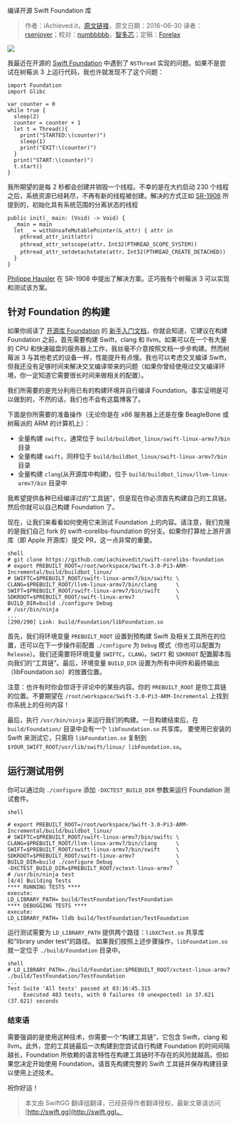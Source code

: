 编译开源 Swift Foundation 库

> 作者：iAchieved.it，[原文链接](http://dev.iachieved.it/iachievedit/compiling-open-source-swift-foundation/)，原文日期：2016-06-30
> 译者：[rsenjoyer](https://github.com/rsenjoyer)；校对：[numbbbbb](http://numbbbbb.com/)，[智多芯](http://hulizhen.me)；定稿：[Forelax](http://forelax.space)
  











![](https://ws1.sinaimg.cn/large/006tNbRwgy1fuksdkfewij306o06omx6.jpg)

我最近在开源的 [Swift Foundation](https://github.com/apple/swift-corelibs-foundation) 中遇到了 `NSThread` 实现的问题。如果不是尝试在树莓派 3 上运行代码，我也许就发现不了这个问题：

    
    import Foundation
    import Glibc
     
    var counter = 0
    while true {
      sleep(2)
      counter = counter + 1
      let t = Thread(){
        print("STARTED:\(counter)")
        sleep(1)
        print("EXIT:\(counter)")
      }
      print("START:\(counter)")
      t.start()
    }
我所期望的是每 2 秒都会创建并销毁一个线程。不幸的是在大约启动 230 个线程之后，系统资源已经耗尽，不再有新的线程被创建。解决的方式正如 [SR-1908](https://bugs.swift.org/browse/SR-1908) 所提到的，初始化具有系统范围的分离状态的线程




    
    public init(_ main: (Void) -> Void) {
      _main = main
      let _ = withUnsafeMutablePointer(&_attr) { attr in
        pthread_attr_init(attr)
        pthread_attr_setscope(attr，Int32(PTHREAD_SCOPE_SYSTEM))
        pthread_attr_setdetachstate(attr，Int32(PTHREAD_CREATE_DETACHED))
      }
    }
[Philippe Hausler](https://github.com/phausler) 在 SR-1908 中提出了解决方案。正巧我有个树莓派 3 可以实现和测试该方案。

## 针对 Foundation 的构建

如果你阅读了 [开源库 Foundation](https://github.com/apple/swift-corelibs-foundation) 的 [新手入门文档](https://github.com/apple/swift-corelibs-foundation/blob/master/Docs/GettingStarted.md)，你就会知道，它建议在构建 Foundation 之前，首先需要构建 Swift，clang 和 llvm。如果可以在一个有大量的 CPU 和快速磁盘的服务器上工作，我丝毫不介意按照文档一步步构建。然而树莓派 3 与其他老式的设备一样，性能提升有点慢。我也可以考虑交叉编译 Swift，但我还没有足够时间来解决交叉编译带来的问题（如果你曾经使用过交叉编译环境，你一定知道它需要很长时间来做相关的配置）。

我们所需要的是充分利用已有的构建环境并自行编译 Foundation。事实证明是可以做到的，不然的话，我们也不会有这篇博客了。

下面是你所需要的准备操作（无论你是在 x86 服务器上还是在像 BeagleBone 或树莓派的 ARM 的计算机上）：

+ 全量构建 `swiftc`，通常位于 `build/buildbot_linux/swift-linux-armv7/bin` 目录
+ 全量构建 `swift`，同样位于 `build/buildbot_linux/swift-linux-armv7/bin` 目录
+ 全量构建 `clang`(从开源库中构建)，位于 `build/buildbot_linux/llvm-linux-armv7/bin` 目录中

我希望提供各种已经编译过的“工具链”，但是现在你必须首先构建自己的工具链。然后你就可以自己构建 Foundation 了。

现在，让我们来看看如何使用它来测试 Foundation 上的内容。请注意，我们克隆的是我们自己 fork 的 swift-corelibs-foundation 的分支。如果你打算给上游开源库（即 Apple 开源库）提交 PR，这一点非常的重要。

    shell
    # git clone https://github.com/iachievedit/swift-corelibs-foundation
    # export PREBUILT_ROOT=/root/workspace/Swift-3.0-Pi3-ARM-Incremental/build/buildbot_linux/
    # SWIFTC=$PREBUILT_ROOT/swift-linux-armv7/bin/swiftc \
    CLANG=$PREBUILT_ROOT/llvm-linux-armv7/bin/clang      \
    SWIFT=$PREBUILT_ROOT/swift-linux-armv7/bin/swift     \
    SDKROOT=$PREBUILT_ROOT/swift-linux-armv7             \
    BUILD_DIR=build ./configure Debug
    # /usr/bin/ninja
    ...
    [290/290] Link: build/Foundation/libFoundation.so

首先，我们将环境变量 `PREBUILT_ROOT` 设置到预构建 Swift 及相关工具所在的位置，还可以在下一步操作前配置 `./configure` 为 `Debug` 模式（你也可以配置为 `Release`）。我们还需要将环境变量 `SWIFTC`，`CLANG`，`SWIFT` 和 `SDKROOT` 配置脚本指向我们的“工具链”。最后，环境变量 `BUILD_DIR` 设置为所有中间件和最终输出（libFoundation.so）的放置位置。

注意：也许有时你会惊讶于评论中的某些内容。你的 `PREBUILT_ROOT` 是你工具链的位置。不要期望在 `/root/workspace/Swift-3.0-Pi3-ARM-Incremental` 上找到你系统上的任何内容！

最后，执行 `/usr/bin/ninja` 来运行我们的构建。一旦构建结束后，在 `build/Foundation/` 目录中会有一个 `libFoundation.so` 共享库。
要使用已安装的 Swift 来测试它，只需将 `libFoundation.so` 复制到 `$YOUR_SWIFT_ROOT/usr/lib/swift/linux/ libFoundation.so`。

## 运行测试用例

你可以通过向 `./configure` 添加 `-DXCTEST_BUILD_DIR` 参数来运行 Foundation 测试套件。

    shell
    
    # export PREBUILT_ROOT=/root/workspace/Swift-3.0-Pi3-ARM-Incremental/build/buildbot_linux/
    # SWIFTC=$PREBUILT_ROOT/swift-linux-armv7/bin/swiftc \
    CLANG=$PREBUILT_ROOT/llvm-linux-armv7/bin/clang      \
    SWIFT=$PREBUILT_ROOT/swift-linux-armv7/bin/swift     \
    SDKROOT=$PREBUILT_ROOT/swift-linux-armv7             \
    BUILD_DIR=build ./configure Debug                    \
    -DXCTEST_BUILD_DIR=$PREBUILT_ROOT/xctest-linux-armv7
    # /usr/bin/ninja test
    [4/4] Building Tests
    **** RUNNING TESTS ****
    execute:
    LD_LIBRARY_PATH= build/TestFoundation/TestFoundation
    **** DEBUGGING TESTS ****
    execute:
    LD_LIBRARY_PATH= lldb build/TestFoundation/TestFoundation

运行测试需要为 `LD_LIBRARY_PATH` 提供两个路径：`libXCTest.so` 共享库和“library under test”的路径。
如果我们按照上述步骤操作，`libFoundation.so` 就一定位于 `./build/Foundation` 目录中。

    shell
    # LD_LIBRARY_PATH=./build/Foundation:$PREBUILT_ROOT/xctest-linux-armv7 ./build/TestFoundation/TestFoundation
    ...
    Test Suite 'All tests' passed at 03:16:45.315
         Executed 483 tests, with 0 failures (0 unexpected) in 37.621 (37.621) seconds

### 结束语

需要强调的是使用这种技术，你需要一个“构建工具链”，它包含 Swift，clang 和 llvm。此外，您的工具链最后一次构建到您尝试自行构建 Foundation 的时间间隔越长，Foundation 所依赖的语言特性在构建工具链时不存在的风险就越高。但如果您决定开始使用 Foundation，请首先构建完整的 Swift 工具链并保存构建目录以使用上述技术。

祝你好运！


> 本文由 SwiftGG 翻译组翻译，已经获得作者翻译授权，最新文章请访问 [http://swift.gg](http://swift.gg)。
